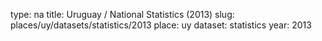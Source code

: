 type: na
title: Uruguay / National Statistics (2013)
slug: places/uy/datasets/statistics/2013
place: uy
dataset: statistics
year: 2013
